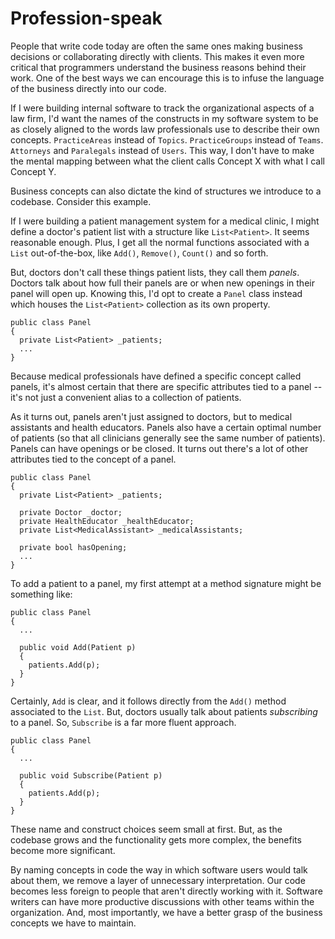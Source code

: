 # Profession-speak

People that write code today are often the same ones making business decisions or collaborating directly with clients. This makes it even more critical that programmers understand the business reasons behind their work. One of the best ways we can encourage this is to infuse the language of the business directly into our code.

If I were building internal software to track the organizational aspects of a law firm, I'd want the names of the constructs in my software system to be as closely aligned to the words law professionals use to describe their own concepts. `PracticeAreas` instead of `Topics`. `PracticeGroups` instead of `Teams`. `Attorneys` and `Paralegals` instead of `Users`. This way, I don't have to make the mental mapping between what the client calls Concept X with what I call Concept Y.

Business concepts can also dictate the kind of structures we introduce to a codebase. Consider this example.

If I were building a patient management system for a medical clinic, I might define a doctor's patient list with a structure like `List<Patient>`. It seems reasonable enough. Plus, I get all the normal functions associated with a `List` out-of-the-box, like `Add()`, `Remove()`, `Count()` and so forth.

But, doctors don't call these things patient lists, they call them _panels_. Doctors talk about how full their panels are or when new openings in their panel will open up. Knowing this, I'd opt to create a `Panel` class instead which houses the `List<Patient>` collection as its own property.

```
public class Panel
{
  private List<Patient> _patients;  
  ...
}
```

Because medical professionals have defined a specific concept called panels, it's almost certain that there are specific attributes tied to a panel -- it's not just a convenient alias to a collection of patients. 

As it turns out, panels aren't just assigned to doctors, but to medical assistants and health educators. Panels also have a certain optimal number of patients (so that all clinicians generally see the same number of patients). Panels can have openings or be closed. It turns out there's a lot of other attributes tied to the concept of a panel. 

```
public class Panel
{
  private List<Patient> _patients;  
  
  private Doctor _doctor;
  private HealthEducator _healthEducator;
  private List<MedicalAssistant> _medicalAssistants;
  
  private bool hasOpening;
  ...
}
```

To add a patient to a panel, my first attempt at a method signature might be something like:

```
public class Panel
{
  ...

  public void Add(Patient p)
  {
    patients.Add(p);
  }
}
```

Certainly, `Add` is clear, and it follows directly from the `Add()` method associated to the `List`. But, doctors usually talk about patients _subscribing_ to a panel. So, `Subscribe` is a far more fluent approach.

```
public class Panel
{
  ...

  public void Subscribe(Patient p)
  {
    patients.Add(p);
  }
}
```

These name and construct choices seem small at first. But, as the codebase grows and the functionality gets more complex, the benefits become more significant.

By naming concepts in code the way in which software users would talk about them, we remove a layer of unnecessary interpretation. Our code becomes less foreign to people that aren't directly working with it. Software writers can have more productive discussions with other teams within the organization. And, most importantly, we have a better grasp of the business concepts we have to maintain.
